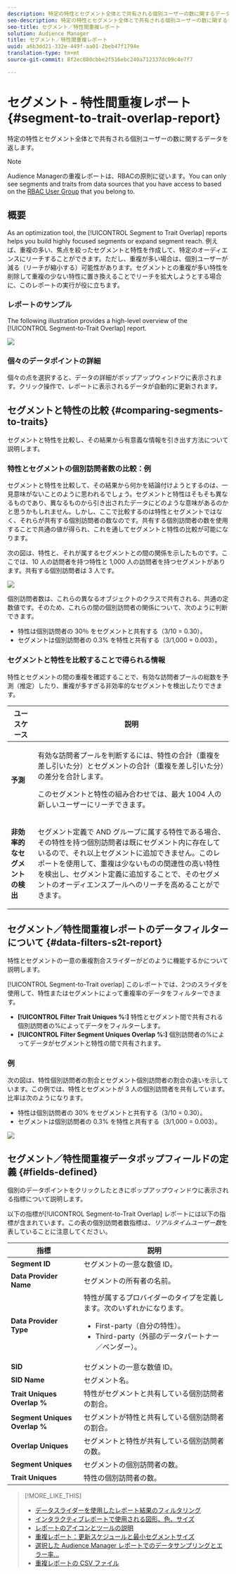 ```yaml
---
description: 特定の特性とセグメント全体とで共有される個別ユーザーの数に関するデータを返します。
seo-description: 特定の特性とセグメント全体とで共有される個別ユーザーの数に関するデータを返します。
seo-title: セグメント／特性間重複レポート
solution: Audience Manager
title: セグメント／特性間重複レポート
uuid: a6b3dd21-332e-449f-aa01-2beb47f1794e
translation-type: tm+mt
source-git-commit: 8f2ec880cbbe2f516ebc240a712337dc09c4e7f7

---
```



# セグメント - 特性間重複レポート{#segment-to-trait-overlap-report}

特定の特性とセグメント全体とで共有される個別ユーザーの数に関するデータを返します。

>[!NOTE]
>
>Audience Managerの重複レポートは、RBACの原則に従います。You can only see segments and traits from data sources that you have access to based on the [RBAC User Group](/help/using/features/administration/administration-overview.md) that you belong to.

<!-- 

c_segment_trait_overlap.xml

 -->

## 概要

As an optimization tool, the [!UICONTROL Segment to Trait Overlap] reports helps you build highly focused segments or expand segment reach. 例えば、重複の多い、焦点を絞ったセグメントと特性を作成して、特定のオーディエンスにリーチすることができます。ただし、重複が多い場合は、個別ユーザーが減る（リーチが縮小する）可能性があります。セグメントとの重複が多い特性を削除して重複の少ない特性に置き換えることでリーチを拡大しようとする場合に、このレポートの実行が役に立ちます。

### レポートのサンプル

The following illustration provides a high-level overview of the [!UICONTROL Segment-to-Trait Overlap] report.

![](assets/segment-to-trait-overlap.png)

### 個々のデータポイントの詳細

個々の点を選択すると、データの詳細がポップアップウィンドウに表示されます。クリック操作で、レポートに表示されるデータが自動的に更新されます。

## セグメントと特性の比較 {#comparing-segments-to-traits}

セグメントと特性を比較し、その結果から有意義な情報を引き出す方法について説明します。

<!-- 

c_compare_s2t.xml

 -->

### 特性とセグメントの個別訪問者数の比較：例

セグメントと特性を比較して、その結果から何かを結論付けようとするのは、一見意味がないことのように思われるでしょう。セグメントと特性はそもそも異なるものであり、異なるものから引き出されたデータにどのような意味があるのかと思うかもしれません。しかし、ここで比較するのは特性とセグメントではなく、それらが共有する個別訪問者の数なのです。共有する個別訪問者の数を使用することで共通の値が得られ、これを通してセグメントと特性の比較が可能になります。

次の図は、特性と、それが属するセグメントとの間の関係を示したものです。ここでは、10 人の訪問者を持つ特性と 1,000 人の訪問者を持つセグメントがあります。共有する個別訪問者は 3 人です。

![](assets/s2t.png)

個別訪問者数は、これらの異なるオブジェクトのクラスで共有される、共通の定数値です。そのため、これらの間の個別訪問者の関係について、次のように判断できます。

* 特性は個別訪問者の 30％ をセグメントと共有する（3/10 = 0.30）。
* セグメントは個別訪問者の 0.3% を特性と共有する（3/1,000 = 0.003）。

### セグメントと特性を比較することで得られる情報

特性とセグメントの間の重複を確認することで、有効な訪問者プールの総数を予測（推定）したり、重複が多すぎる非効率的なセグメントを検出したりできます。

<table id="table_5B211EF95216426299EB20253A5A9C1B"> 
 <thead> 
  <tr> 
   <th colname="col1" class="entry"> ユースケース </th> 
   <th colname="col2" class="entry"> 説明 </th> 
  </tr>
 </thead>
 <tbody> 
  <tr> 
   <td colname="col1"><b>予測</b> </td> 
   <td colname="col2"> <p>有効な訪問者プールを判断するには、特性の合計（重複を差し引いた分）とセグメントの合計（重複を差し引いた分）の差分を合計します。 </p> <p>このセグメントと特性の組み合わせでは、最大 1004 人の新しいユーザーにリーチできます。 </p> </td> 
  </tr> 
  <tr> 
   <td colname="col1"><b>非効率的なセグメントの検出</b> </td> 
   <td colname="col2"> <p>セグメント定義で <span class="wintitle">AND</span> グループに属する特性である場合、その特性を持つ個別訪問者は既にセグメント内に存在しているので、それ以上セグメントに追加できません。このレポートを使用して、重複は少ないものの関連性の高い特性を検出し、セグメント定義に追加することで、そのセグメントのオーディエンスプールへのリーチを高めることができます。 </p> </td> 
  </tr> 
 </tbody> 
</table>

## セグメント／特性間重複レポートのデータフィルターについて {#data-filters-s2t-report}

特性とセグメントの一意の重複割合スライダーがどのように機能するかについて説明します。

<!-- 

r_s2t_sliders.xml

 -->

[!UICONTROL Segment-to-Trait overlap] このレポートでは、2つのスライダを使用して、特性またはセグメントによって重複率のデータをフィルターできます。

* **[!UICONTROL Filter Trait Uniques %:]** 特性とセグメント間で共有される個別訪問者の%によってデータをフィルターします。
* **[!UICONTROL Filter Segment Uniques Overlap %:]** 個別訪問者の%によってデータがセグメントと特性の間で共有されます。

### 例

次の図は、特性個別訪問者の割合とセグメント個別訪問者の割合の違いを示しています。この例では、特性とセグメントが 3 人の個別訪問者を共有しています。比率は次のようになります。

* 特性は個別訪問者の 30% をセグメントと共有する（3/10 = 0.30）。
* セグメントは個別訪問者の 0.3% を特性と共有する（3/1,000 = 0.003）。

![](assets/s2t.png)

## セグメント／特性間重複データポップフィールドの定義 {#fields-defined}

個別のデータポイントをクリックしたときにポップアップウィンドウに表示される指標について説明します。

<!-- 

r_s2t_data_pop.xml

 -->

以下の指標が[!UICONTROL Segment-to-Trait Overlap] レポートには以下の指標が含まれています。この表の個別訪問者数指標は、*リアルタイムユーザー数*&#x200B;を表していることに注意してください。

<table id="table_4AF72754276242FFB11543635B43AD90"> 
 <thead> 
  <tr> 
   <th colname="col1" class="entry"> 指標 </th> 
   <th colname="col2" class="entry"> 説明 </th> 
  </tr>
 </thead>
 <tbody> 
  <tr> 
   <td colname="col1"><b><span class="wintitle"> Segment ID</span></b> </td> 
   <td colname="col2"> セグメントの一意な数値 ID。 </td> 
  </tr> 
  <tr> 
   <td colname="col1"><b><span class="wintitle"> Data Provider Name</span></b> </td> 
   <td colname="col2"> セグメントの所有者の名前。 </td> 
  </tr> 
  <tr> 
   <td colname="col1"><b><span class="wintitle"> Data Provider Type</span></b> </td> 
   <td colname="col2">特性が属するプロバイダーのタイプを定義します。次のいずれかになります。 
    <ul id="ul_0477C04A33FD4F5D998B98984E6554D3"> 
     <li id="li_50FCA48EDB5843AB8FB6C34ED2C0067D">First-party（自分の特性）。 </li> 
     <li id="li_4F6148EDAEFE43FA8D505944E9FE3855">Third-party（外部のデータパートナー／ベンダー）。 </li> 
    </ul> </td> 
  </tr> 
  <tr> 
   <td colname="col1"><b><span class="wintitle"> SID</span></b> </td> 
   <td colname="col2"> セグメントの一意な数値 ID。 </td> 
  </tr> 
  <tr> 
   <td colname="col1"><b><span class="wintitle"> SID Name</span></b> </td> 
   <td colname="col2"> セグメント名。 </td> 
  </tr> 
  <tr> 
   <td colname="col1"><b><span class="wintitle"> Trait Uniques Overlap %</span></b> </td> 
   <td colname="col2"> 特性がセグメントと共有している個別訪問者の割合。 </td> 
  </tr> 
  <tr> 
   <td colname="col1"><b><span class="wintitle"> Segment Uniques Overlap %</span></b> </td> 
   <td colname="col2"> セグメントが特性と共有している個別訪問者の割合。 </td> 
  </tr> 
  <tr> 
   <td colname="col1"><b><span class="wintitle"> Overlap Uniques</span></b> </td> 
   <td colname="col2"> セグメントと特性が共有している個別訪問者の数。 </td> 
  </tr> 
  <tr> 
   <td colname="col1"><b><span class="wintitle"> Segment Uniques</span></b> </td> 
   <td colname="col2"> セグメントの個別訪問者の数。 </td> 
  </tr> 
  <tr> 
   <td colname="col1"><b><span class="wintitle"> Trait Uniques</span></b> </td> 
   <td colname="col2"> 特性の個別訪問者の数。 </td> 
  </tr> 
 </tbody> 
</table>

>[!MORE_LIKE_THIS]
>
>* [データスライダーを使用したレポート結果のフィルタリング](../../reporting/dynamic-reports/data-sliders.md)
>* [インタラクティブレポートで使用される図形、色、サイズ](../../reporting/dynamic-reports/interactive-report-technology.md#shapes-colors-sizes)
>* [レポートのアイコンとツールの説明](../../reporting/dynamic-reports/interactive-report-technology.md#icons-tools-explained)
>* [重複レポート：更新スケジュールと最小セグメントサイズ](../../reporting/dynamic-reports/overlap-minimum-segment-size.md)
>* [選択した Audience Manager レポートでのデータサンプリングとエラー率...](../../reporting/report-sampling.md)
>* [重複レポートの CSV ファイル](../../reporting/dynamic-reports/overlap-csv-files.md)